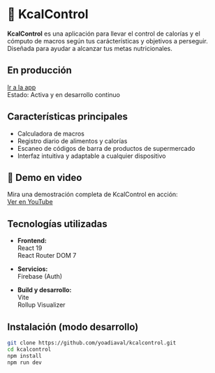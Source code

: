 # 🥗 KcalControl

**KcalControl** es una aplicación para llevar el control de calorías y el cómputo de macros según tus carácterísticas y objetivos a perseguir. Diseñada para ayudar a alcanzar tus metas nutricionales.


## En producción

[Ir a la app](https://kcalcontrol.yoadiaval.com/)   
Estado: Activa y en desarrollo continuo



## Características principales

- Calculadora de macros
- Registro diario de alimentos y calorías
- Escaneo de códigos de barra de productos de supermercado
- Interfaz intuitiva y adaptable a cualquier dispositivo



## 🎥 Demo en video

Mira una demostración completa de KcalControl en acción:  
[Ver en YouTube](https://www.youtube.com/watch?v=snKi8_-OOxc)



##  Tecnologías utilizadas

- **Frontend:**  
  React 19  
  React Router DOM 7   

- **Servicios:**  
  Firebase (Auth)   

- **Build y desarrollo:**  
  Vite  
  Rollup Visualizer

## Instalación (modo desarrollo)

```bash
git clone https://github.com/yoadiaval/kcalcontrol.git
cd kcalcontrol
npm install
npm run dev
